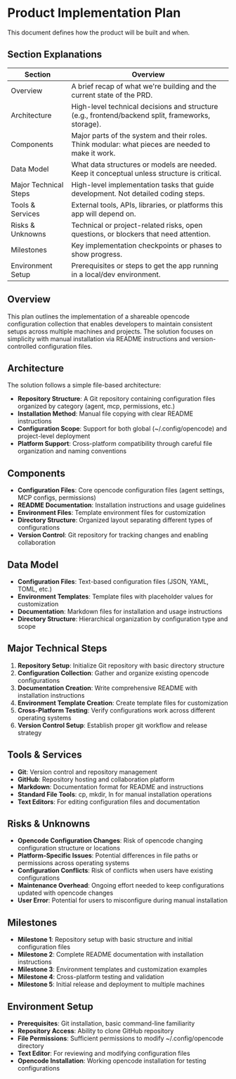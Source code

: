 # Product Implementation Plan
This document defines how the product will be built and when.

## Section Explanations
| Section                  | Overview |
|--------------------------|--------------------------|
| Overview                 | A brief recap of what we're building and the current state of the PRD. |
| Architecture             | High-level technical decisions and structure (e.g., frontend/backend split, frameworks, storage). |
| Components               | Major parts of the system and their roles. Think modular: what pieces are needed to make it work. |
| Data Model               | What data structures or models are needed. Keep it conceptual unless structure is critical. |
| Major Technical Steps    | High-level implementation tasks that guide development. Not detailed coding steps. |
| Tools & Services         | External tools, APIs, libraries, or platforms this app will depend on. |
| Risks & Unknowns         | Technical or project-related risks, open questions, or blockers that need attention. |
| Milestones    | Key implementation checkpoints or phases to show progress. |
| Environment Setup | Prerequisites or steps to get the app running in a local/dev environment. |

## Overview
This plan outlines the implementation of a shareable opencode configuration collection that enables developers to maintain consistent setups across multiple machines and projects. The solution focuses on simplicity with manual installation via README instructions and version-controlled configuration files.

## Architecture
The solution follows a simple file-based architecture:
- **Repository Structure**: A Git repository containing configuration files organized by category (agent, mcp, permissions, etc.)
- **Installation Method**: Manual file copying with clear README instructions
- **Configuration Scope**: Support for both global (~/.config/opencode) and project-level deployment
- **Platform Support**: Cross-platform compatibility through careful file organization and naming conventions

## Components
- **Configuration Files**: Core opencode configuration files (agent settings, MCP configs, permissions)
- **README Documentation**: Installation instructions and usage guidelines
- **Environment Files**: Template environment files for customization
- **Directory Structure**: Organized layout separating different types of configurations
- **Version Control**: Git repository for tracking changes and enabling collaboration

## Data Model
- **Configuration Files**: Text-based configuration files (JSON, YAML, TOML, etc.)
- **Environment Templates**: Template files with placeholder values for customization
- **Documentation**: Markdown files for installation and usage instructions
- **Directory Structure**: Hierarchical organization by configuration type and scope

## Major Technical Steps
1. **Repository Setup**: Initialize Git repository with basic directory structure
2. **Configuration Collection**: Gather and organize existing opencode configurations
3. **Documentation Creation**: Write comprehensive README with installation instructions
4. **Environment Template Creation**: Create template files for customization
5. **Cross-Platform Testing**: Verify configurations work across different operating systems
6. **Version Control Setup**: Establish proper git workflow and release strategy

## Tools & Services
- **Git**: Version control and repository management
- **GitHub**: Repository hosting and collaboration platform
- **Markdown**: Documentation format for README and instructions
- **Standard File Tools**: cp, mkdir, ln for manual installation operations
- **Text Editors**: For editing configuration files and documentation

## Risks & Unknowns
- **Opencode Configuration Changes**: Risk of opencode changing configuration structure or locations
- **Platform-Specific Issues**: Potential differences in file paths or permissions across operating systems
- **Configuration Conflicts**: Risk of conflicts when users have existing configurations
- **Maintenance Overhead**: Ongoing effort needed to keep configurations updated with opencode changes
- **User Error**: Potential for users to misconfigure during manual installation

## Milestones
- **Milestone 1**: Repository setup with basic structure and initial configuration files
- **Milestone 2**: Complete README documentation with installation instructions
- **Milestone 3**: Environment templates and customization examples
- **Milestone 4**: Cross-platform testing and validation
- **Milestone 5**: Initial release and deployment to multiple machines

## Environment Setup
- **Prerequisites**: Git installation, basic command-line familiarity
- **Repository Access**: Ability to clone GitHub repository
- **File Permissions**: Sufficient permissions to modify ~/.config/opencode directory
- **Text Editor**: For reviewing and modifying configuration files
- **Opencode Installation**: Working opencode installation for testing configurations